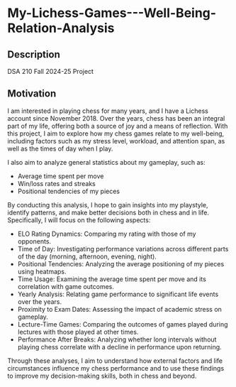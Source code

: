 # My-Lichess-Games---Well-Being-Relation-Analysis

## Description

DSA 210 Fall 2024-25 Project

## Motivation

I am interested in playing chess for many years, and I have a Lichess account since November 2018. Over the years, chess has been an integral part of my life, offering both a source of joy and a means of reflection. With this project, I aim to explore how my chess games relate to my well-being, including factors such as my stress level, workload, and attention span, as well as the times of day when I play.

I also aim to analyze general statistics about my gameplay, such as:

- Average time spent per move
- Win/loss rates and streaks
- Positional tendencies of my pieces

By conducting this analysis, I hope to gain insights into my playstyle, identify patterns, and make better decisions both in chess and in life. Specifically, I will focus on the following aspects:

- ELO Rating Dynamics: Comparing my rating with those of my opponents.
- Time of Day: Investigating performance variations across different parts of the day (morning, afternoon, evening, night).
- Positional Tendencies: Analyzing the average positioning of my pieces using heatmaps.
- Time Usage: Examining the average time spent per move and its correlation with game outcomes.
- Yearly Analysis: Relating game performance to significant life events over the years.
- Proximity to Exam Dates: Assessing the impact of academic stress on gameplay.
- Lecture-Time Games: Comparing the outcomes of games played during lectures with those played at other times.
- Performance After Breaks: Analyzing whether long intervals without playing chess correlate with a decline in performance upon returning.

Through these analyses, I aim to understand how external factors and life circumstances influence my chess performance and to use these findings to improve my decision-making skills, both in chess and beyond.

